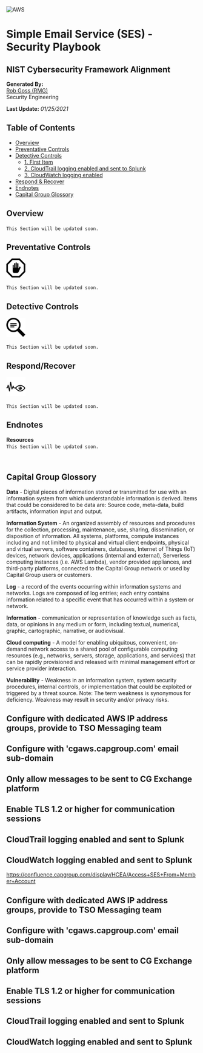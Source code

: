 <img src="https://a0.awsstatic.com/libra-css/images/logos/aws_logo_smile_1200x630.png" alt="AWS" width="250"/>

# Simple Email Service (SES) - Security Playbook <!-- omit in toc -->
## NIST Cybersecurity Framework Alignment <!-- omit in toc -->

**Generated By:**  
[Rob Goss (RMG)](https://cgweb3/profile/RMG)
<br>
Security Engineering

**Last Update:** *01/25/2021*

## Table of Contents <!-- omit in toc -->
- [Overview](#overview)
- [Preventative Controls](#Preventative-Controls)
- [Detective Controls](#Detective-Controls)
  - [1. First Item](#1-First-Item)
  - [2. CloudTrail logging enabled and sent to Splunk](#2-CloudTrail-logging-enabled-and-sent-to-Splunk)
  - [3. CloudWatch logging enabled](#3-CloudWatch-logging-enabled)
- [Respond & Recover](#Respond/Recover)
- [Endnotes](#Endnotes)
- [Capital Group Glossory](#Capital-Group-Glossory) 

## Overview

`This Section will be updated soon.`<br>

## Preventative Controls
<img src="/docs/img/Prevent.png" width="50"><br>

`This Section will be updated soon.`

## Detective Controls
<img src="/docs/img/Detect.png" width="50"><br>

`This Section will be updated soon.`

## Respond/Recover
<img src="/docs/img/Monitor.png" width="50"><br>

`This Section will be updated soon.`

## Endnotes
**Resources**<br>
`This Section will be updated soon.`

<br>

## Capital Group Glossory 
**Data** - Digital pieces of information stored or transmitted for use with an information system from which understandable information is derived. Items that could be considered to be data are: Source code, meta-data, build artifacts, information input and output.  
 
**Information System** - An organized assembly of resources and procedures for the collection, processing, maintenance, use, sharing, dissemination, or disposition of information. All systems, platforms, compute instances including and not limited to physical and virtual client endpoints, physical and virtual servers, software containers, databases, Internet of Things (IoT) devices, network devices, applications (internal and external), Serverless computing instances (i.e. AWS Lambda), vendor provided appliances, and third-party platforms, connected to the Capital Group network or used by Capital Group users or customers.

**Log** - a record of the events occurring within information systems and networks. Logs are composed of log entries; each entry contains information related to a specific event that has occurred within a system or network.

**Information** - communication or representation of knowledge such as facts, data, or opinions in any medium or form, including textual, numerical, graphic, cartographic, narrative, or audiovisual. 

**Cloud computing** - A model for enabling ubiquitous, convenient, on-demand network access to a shared pool of configurable computing resources (e.g., networks, servers, storage, applications, and services) that can be rapidly provisioned and released with minimal management effort or service provider interaction.

**Vulnerability**  - Weakness in an information system, system security procedures, internal controls, or implementation that could be exploited or triggered by a threat source. Note: The term weakness is synonymous for deficiency. Weakness may result in security and/or privacy risks.
## Configure with dedicated AWS IP address groups, provide to TSO Messaging team

## Configure with 'cgaws.capgroup.com' email sub-domain

## Only allow messages to be sent to CG Exchange platform

## Enable TLS 1.2 or higher for communication sessions

## CloudTrail logging enabled and sent to Splunk

## CloudWatch logging enabled and sent to Splunk


https://confluence.capgroup.com/display/HCEA/Access+SES+From+Member+Account

## Configure with dedicated AWS IP address groups, provide to TSO Messaging team

## Configure with 'cgaws.capgroup.com' email sub-domain

## Only allow messages to be sent to CG Exchange platform

## Enable TLS 1.2 or higher for communication sessions

## CloudTrail logging enabled and sent to Splunk

## CloudWatch logging enabled and sent to Splunk
